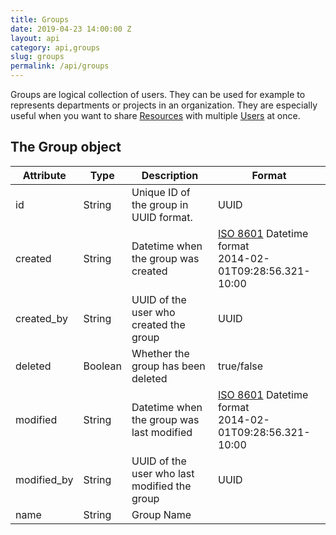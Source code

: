 ```yaml
---
title: Groups
date: 2019-04-23 14:00:00 Z
layout: api
category: api,groups
slug: groups
permalink: /api/groups
---
```


Groups are logical collection of users. They can be used for example to represents departments or projects in an organization. 
They are especially useful when you want to share [Resources](/api/resources) with multiple [Users](/api/users) at once.

## The Group object

<table class="table-parameters">
    <thead>
        <tr>
            <th>
                Attribute
            </th>
            <th>
                Type
            </th>
            <th>
                Description
            </th>
            <th>
                Format
            </th>
        </tr>
    </thead>
    <tbody>
        <tr>
            <td>
                id
            </td>
            <td>
                String
            </td>
            <td>
                Unique ID of the group in UUID format.
            </td>
            <td>
                UUID
            </td>
        </tr>
        <tr>
            <td>
                created
            </td>
            <td>
                String
            </td>
            <td>
                Datetime when the group was created
            </td>
            <td>
                <a href="https://en.wikipedia.org/wiki/ISO_8601&amp;sa=D&amp;ust=1554900189897000">ISO 8601</a>
                Datetime format<br/>
                2014-02-01T09:28:56.321-10:00
            </td>
        </tr>
        <tr>
            <td>
                created_by
            </td>
            <td>
                String
            </td>
            <td>
                UUID of the user who created the group
            </td>
            <td>
                UUID
            </td>
        </tr>
        <tr>
            <td>
                deleted
            </td>
            <td>
                Boolean
            </td>
            <td>
                Whether the group has been deleted
            </td>
            <td>
                true/false
            </td>
        </tr>
        <tr>
            <td>
                modified
            </td>
            <td>
                String
            </td>
            <td>
                Datetime when the group was last modified
            </td>
            <td>
                <a href="https://en.wikipedia.org/wiki/ISO_8601&amp;sa=D&amp;ust=1554900189897000">ISO 8601</a>
                Datetime format<br/>
                2014-02-01T09:28:56.321-10:00
            </td>
        </tr>
        <tr>
            <td>
                modified_by
            </td>
            <td>
                String
            </td>
            <td>
                UUID of the user who last modified the group
            </td>
            <td>
                UUID
            </td>
        </tr>
        <tr>
            <td>
                name
            </td>
            <td>
                String
            </td>
            <td>
                Group Name
            </td>
            <td>
            </td>
        </tr>
    </tbody>
</table>
